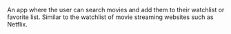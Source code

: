 An app where the user can search movies and add them to their watchlist or favorite list. Similar to the watchlist of movie streaming websites such as Netflix.
